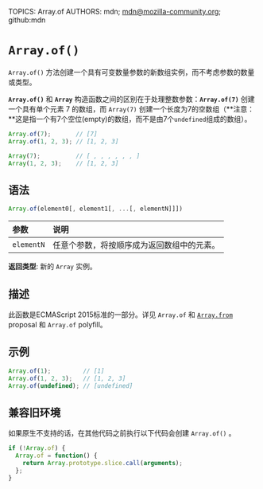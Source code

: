 TOPICS: Array.of
AUTHORS: mdn; mdn@mozilla-community.org; github:mdn

# `Array.of()`

`Array.of()` 方法创建一个具有可变数量参数的新数组实例，而不考虑参数的数量或类型。

**`Array.of()`** 和 **`Array`** 构造函数之间的区别在于处理整数参数：**`Array.of(7)`** 创建一个具有单个元素 7 的数组，而 `Array(7)` 创建一个长度为7的空数组（**注意：**这是指一个有7个空位(empty)的数组，而不是由7个`undefined`组成的数组）。

```javascript
Array.of(7);       // [7]
Array.of(1, 2, 3); // [1, 2, 3]

Array(7);          // [ , , , , , , ]
Array(1, 2, 3);    // [1, 2, 3]
```

## 语法

```javascript
Array.of(element0[, element1[, ...[, elementN]]])
```

| 参数 | 说明 |
| :-- | :-- |
| `elementN` | 任意个参数，将按顺序成为返回数组中的元素。 |

**返回类型**: 新的 `Array` 实例。

## 描述

此函数是ECMAScript 2015标准的一部分。详见 `Array.of` 和 [`Array.from`](/zh-hans/webfrontend/Array.from)
proposal 和 `Array.of` polyfill。

## 示例

```javascript
Array.of(1);         // [1]
Array.of(1, 2, 3);   // [1, 2, 3]
Array.of(undefined); // [undefined]
```

## 兼容旧环境

如果原生不支持的话，在其他代码之前执行以下代码会创建 `Array.of()` 。

```javascript
if (!Array.of) {
  Array.of = function() {
    return Array.prototype.slice.call(arguments);
  };
}
```
